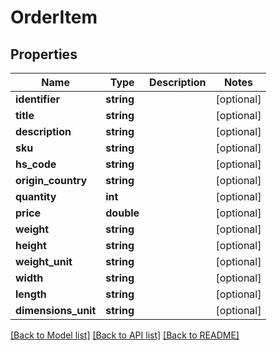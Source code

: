 # OrderItem

## Properties
Name | Type | Description | Notes
------------ | ------------- | ------------- | -------------
**identifier** | **string** |  | [optional] 
**title** | **string** |  | [optional] 
**description** | **string** |  | [optional] 
**sku** | **string** |  | [optional] 
**hs_code** | **string** |  | [optional] 
**origin_country** | **string** |  | [optional] 
**quantity** | **int** |  | [optional] 
**price** | **double** |  | [optional] 
**weight** | **string** |  | [optional] 
**height** | **string** |  | [optional] 
**weight_unit** | **string** |  | [optional] 
**width** | **string** |  | [optional] 
**length** | **string** |  | [optional] 
**dimensions_unit** | **string** |  | [optional] 

[[Back to Model list]](../../README.md#documentation-for-models) [[Back to API list]](../../README.md#documentation-for-api-endpoints) [[Back to README]](../../README.md)

